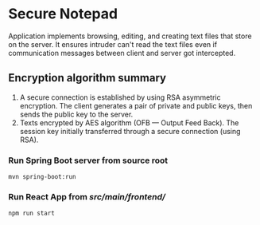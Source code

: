 # Secure Notepad

Application implements browsing, editing, and creating text files that store on the server. It ensures intruder can't read the text files even if communication messages between client and server got intercepted.

## Encryption algorithm summary

1. A secure connection is established by using RSA asymmetric encryption. The client generates a pair of private and public keys, then sends the public key to the server.
2. Texts encrypted by AES algorithm (OFB — Output Feed Back). The session key initially transferred through a secure connection (using RSA).


### Run Spring Boot server from source root
```
mvn spring-boot:run
```
### Run React App from _src/main/frontend/_
```
npm run start
```
